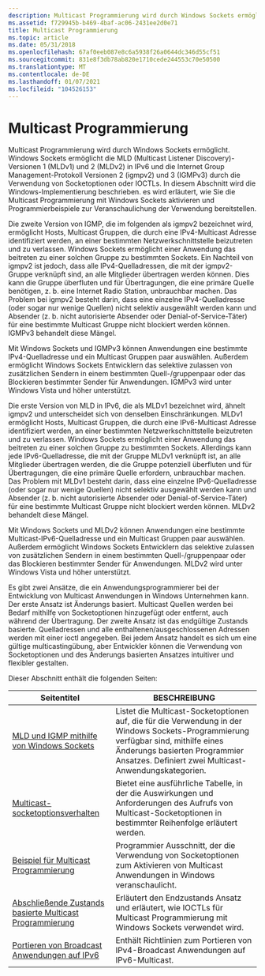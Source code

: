 ```yaml
---
description: Multicast Programmierung wird durch Windows Sockets ermöglicht.
ms.assetid: f729945b-b469-4baf-ac06-2431ee2d0e71
title: Multicast Programmierung
ms.topic: article
ms.date: 05/31/2018
ms.openlocfilehash: 67af0eeb087e8c6a5938f26a0644dc346d55cf51
ms.sourcegitcommit: 831e8f3db78ab820e1710cede244553c70e50500
ms.translationtype: MT
ms.contentlocale: de-DE
ms.lasthandoff: 01/07/2021
ms.locfileid: "104526153"
---
```

# <a name="multicast-programming"></a>Multicast Programmierung

Multicast Programmierung wird durch Windows Sockets ermöglicht. Windows Sockets ermöglicht die MLD (Multicast Listener Discovery)-Versionen 1 (MLDv1) und 2 (MLDv2) in IPv6 und die Internet Group Management-Protokoll Versionen 2 (igmpv2) und 3 (IGMPv3) durch die Verwendung von Socketoptionen oder IOCTLs. In diesem Abschnitt wird die Windows-Implementierung beschrieben. es wird erläutert, wie Sie die Multicast Programmierung mit Windows Sockets aktivieren und Programmierbeispiele zur Veranschaulichung der Verwendung bereitstellen.

Die zweite Version von IGMP, die im folgenden als igmpv2 bezeichnet wird, ermöglicht Hosts, Multicast Gruppen, die durch eine IPv4-Multicast Adresse identifiziert werden, an einer bestimmten Netzwerkschnittstelle beizutreten und zu verlassen. Windows Sockets ermöglicht einer Anwendung das beitreten zu einer solchen Gruppe zu bestimmten Sockets. Ein Nachteil von igmpv2 ist jedoch, dass alle IPv4-Quelladressen, die mit der igmpv2-Gruppe verknüpft sind, an alle Mitglieder übertragen werden können. Dies kann die Gruppe überfluten und für Übertragungen, die eine primäre Quelle benötigen, z. b. eine Internet Radio Station, unbrauchbar machen. Das Problem bei igmpv2 besteht darin, dass eine einzelne IPv4-Quelladresse (oder sogar nur wenige Quellen) nicht selektiv ausgewählt werden kann und Absender (z. b. nicht autorisierte Absender oder Denial-of-Service-Täter) für eine bestimmte Multicast Gruppe nicht blockiert werden können. IGMPv3 behandelt diese Mängel.

Mit Windows Sockets und IGMPv3 können Anwendungen eine bestimmte IPv4-Quelladresse und ein Multicast Gruppen paar auswählen. Außerdem ermöglicht Windows Sockets Entwicklern das selektive zulassen von zusätzlichen Sendern in einem bestimmten Quell-/gruppenpaar oder das Blockieren bestimmter Sender für Anwendungen. IGMPv3 wird unter Windows Vista und höher unterstützt.

Die erste Version von MLD in IPv6, die als MLDv1 bezeichnet wird, ähnelt igmpv2 und unterscheidet sich von denselben Einschränkungen. MLDv1 ermöglicht Hosts, Multicast Gruppen, die durch eine IPv6-Multicast Adresse identifiziert werden, an einer bestimmten Netzwerkschnittstelle beizutreten und zu verlassen. Windows Sockets ermöglicht einer Anwendung das beitreten zu einer solchen Gruppe zu bestimmten Sockets. Allerdings kann jede IPv6-Quelladresse, die mit der Gruppe MLDv1 verknüpft ist, an alle Mitglieder übertragen werden, die die Gruppe potenziell überfluten und für Übertragungen, die eine primäre Quelle erfordern, unbrauchbar machen. Das Problem mit MLDv1 besteht darin, dass eine einzelne IPv6-Quelladresse (oder sogar nur wenige Quellen) nicht selektiv ausgewählt werden kann und Absender (z. b. nicht autorisierte Absender oder Denial-of-Service-Täter) für eine bestimmte Multicast Gruppe nicht blockiert werden können. MLDv2 behandelt diese Mängel.

Mit Windows Sockets und MLDv2 können Anwendungen eine bestimmte Multicast-IPv6-Quelladresse und ein Multicast Gruppen paar auswählen. Außerdem ermöglicht Windows Sockets Entwicklern das selektive zulassen von zusätzlichen Sendern in einem bestimmten Quell-/gruppenpaar oder das Blockieren bestimmter Sender für Anwendungen. MLDv2 wird unter Windows Vista und höher unterstützt.

Es gibt zwei Ansätze, die ein Anwendungsprogrammierer bei der Entwicklung von Multicast Anwendungen in Windows Unternehmen kann. Der erste Ansatz ist Änderungs basiert. Multicast Quellen werden bei Bedarf mithilfe von Socketoptionen hinzugefügt oder entfernt, auch während der Übertragung. Der zweite Ansatz ist das endgültige Zustands basierte. Quelladressen und alle enthaltenen/ausgeschlossenen Adressen werden mit einer ioctl angegeben. Bei jedem Ansatz handelt es sich um eine gültige multicastingübung, aber Entwickler können die Verwendung von Socketoptionen und des Änderungs basierten Ansatzes intuitiver und flexibler gestalten.

Dieser Abschnitt enthält die folgenden Seiten: 

| Seitentitel                                                                             | BESCHREIBUNG                                                                                                                                                                        |
|----------------------------------------------------------------------------------------|------------------------------------------------------------------------------------------------------------------------------------------------------------------------------------|
| [MLD und IGMP mithilfe von Windows Sockets](igmp-and-windows-sockets.md)                     | Listet die Multicast-Socketoptionen auf, die für die Verwendung in der Windows Sockets-Programmierung verfügbar sind, mithilfe eines Änderungs basierten Programmier Ansatzes. Definiert zwei Multicast-Anwendungskategorien. |
| [Multicast-socketoptionsverhalten](multicast-socket-option-behavior.md)               | Bietet eine ausführliche Tabelle, in der die Auswirkungen und Anforderungen des Aufrufs von Multicast-Socketoptionen in bestimmter Reihenfolge erläutert werden.                                                  |
| [Beispiel für Multicast Programmierung](multicast-programming-sample.md)                       | Programmier Ausschnitt, der die Verwendung von Socketoptionen zum Aktivieren von Multicast Anwendungen in Windows veranschaulicht.                                                                        |
| [Abschließende Zustands basierte Multicast Programmierung](final-state-based-multicast-programming.md) | Erläutert den Endzustands Ansatz und erläutert, wie IOCTLs für Multicast Programmierung mit Windows Sockets verwendet wird.                                                                               |
| [Portieren von Broadcast Anwendungen auf IPv6](porting-broadcast-applications-to-ipv6.md)   | Enthält Richtlinien zum Portieren von IPv4-Broadcast Anwendungen auf IPv6-Multicast.                                                                                                     |



 

 

 



